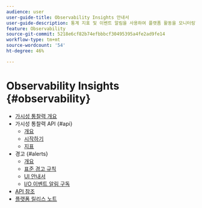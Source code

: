 ```yaml
---
audience: user
user-guide-title: Observability Insights 안내서
user-guide-description: 통계 지표 및 이벤트 알림을 사용하여 플랫폼 활동을 모니터링합니다.
feature: Observability
source-git-commit: 5218e6cf82b74efbbbcf30495395a4fe2ad9fe14
workflow-type: tm+mt
source-wordcount: '54'
ht-degree: 46%

---
```



# Observability Insights {#observability}

* [가시성 통찰력 개요](./home.md)
* 가시성 통찰력 API {#api}
   * [개요](./api/overview.md)
   * [시작하기](./api/getting-started.md)
   * [지표](./api/metrics.md)
* 경고 {#alerts}
   * [개요](./alerts/overview.md)
   * [표준 경고 규칙](./alerts/rules.md)
   * [UI 안내서](./alerts/ui.md)
   * [I/O 이벤트 알림 구독](./alerts/subscribe.md)
* [API 참조](https://www.adobe.io/experience-platform-apis/references/observability-insights/)
* [플랫폼 릴리스 노트](https://www.adobe.com/go/platform-release-notes-en)